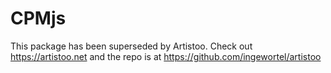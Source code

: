 # CPMjs

This package has been superseded by Artistoo. Check out https://artistoo.net and the repo is at https://github.com/ingewortel/artistoo

